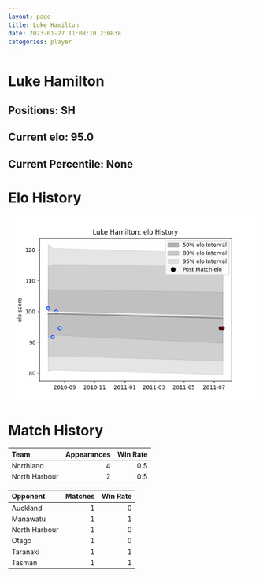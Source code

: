 ```yaml
---  
layout: page  
title: Luke Hamilton  
date: 2023-01-27 11:08:10.230838  
categories: player  
---
```

# Luke Hamilton

## Positions: SH

## Current elo: 95.0

## Current Percentile: None

# Elo History


![elo history](history_LukeHamilton.png)
# Match History


| Team          |   Appearances |   Win Rate |
|:--------------|--------------:|-----------:|
| Northland     |             4 |        0.5 |
| North Harbour |             2 |        0.5 |

| Opponent      |   Matches |   Win Rate |
|:--------------|----------:|-----------:|
| Auckland      |         1 |          0 |
| Manawatu      |         1 |          1 |
| North Harbour |         1 |          0 |
| Otago         |         1 |          0 |
| Taranaki      |         1 |          1 |
| Tasman        |         1 |          1 |